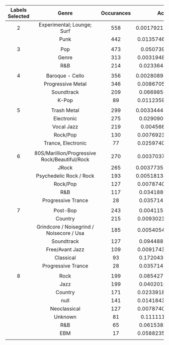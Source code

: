 


  

|Labels Selected|Genre|Occurances|Accuracy|
| :---: | :---: | :---: | :---: |
|2|Experimental; Lounge; Surf|558|0.0017921146953405018|
||Punk|442|0.013574660633484163|
|||||
|3|Pop|473|0.0507399577167019|
||Genre|313|0.003194888178913738|
||R&B|214|0.02336448598130841|
|||||
|4|Baroque - Cello|356|0.0028089887640449437|
||Progressive Metal|346|0.008670520231213872|
||Soundtrack|209|0.06698564593301436|
||K-Pop|89|0.011235955056179775|
|||||
|5|Trash Metal|299|0.0033444816053511705|
||Electronic|275|0.02909090909090909|
||Vocal Jazz|219|0.0045662100456621|
||Rock/Pop|130|0.007692307692307693|
||Trance, Electronic|77|0.025974025974025976|
|||||
|6|80S/Marillion/Progressive Rock/Beautiful/Rock|270|0.003703703703703704|
||JRock|265|0.0037735849056603774|
||Psychedelic Rock / Rock|193|0.0051813471502590676|
||Rock/Pop|127|0.007874015748031496|
||R&B|117|0.03418803418803419|
||Progressive Trance|28|0.03571428571428571|
|||||
|7|Post-Bop|243|0.00411522633744856|
||Country|215|0.009302325581395349|
||Grindcore / Noisegrind / Noisecore / Usa|185|0.005405405405405406|
||Soundtrack|127|0.09448818897637795|
||Free/Avant Jazz|109|0.009174311926605505|
||Classical|93|0.17204301075268819|
||Progressive Trance|28|0.03571428571428571|
|||||
|8|Rock|199|0.08542713567839195|
||Jazz|199|0.04020100502512563|
||Country|171|0.023391812865497075|
||null|141|0.014184397163120567|
||Neoclassical|127|0.007874015748031496|
||Unknown|81|0.1111111111111111|
||R&B|65|0.06153846153846154|
||EBM|17|0.058823529411764705|
|||||
